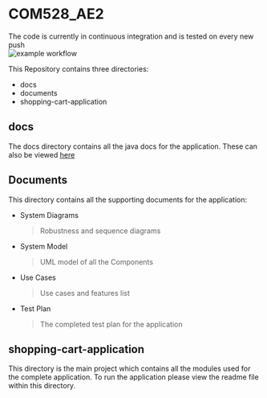 # COM528_AE2
The code is currently in continuous integration and is tested on every new push  
![example workflow](https://github.com/4CHESP55/COM528_AE2/actions/workflows/maven.yml/badge.svg)

This Repository contains three directories:
- docs
- documents
- shopping-cart-application

## docs
The docs directory contains all the java docs for the application. These can also be viewed [here](https://4chesp55.github.io/COM528_AE2/)

## Documents 
This directory contains all the supporting documents for the application:
- System Diagrams
  > Robustness and sequence diagrams
- System Model
  > UML model of all the Components
- Use Cases 
  > Use cases and features list
- Test Plan
  > The completed test plan for the application

## shopping-cart-application
This directory is the main project which contains all the modules used for the complete application. To run the application please view the readme file within this directory.